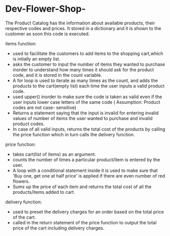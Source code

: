 # Dev-Flower-Shop-

The Product Catalog has the information about available products, their respective codes and prices. It stored in a dictionary and it is shown to the customer as soon this code is executed.


items function:
* used to facilitate the customers to add items to the shopping cart,which is intially an empty list.
* asks the customer to input the number of items they wanted to purchase inorder to understand how many times it should ask for the product code, and it is stored in the count variable.
* A for loop is used to iterate as many times as the count, and adds the products to the cart(empty list) each time the user inputs a valid product code.
* used upper() inorder to make sure the code is taken as valid even if the user inputs lower case letters of the same code ( Assumption: Product codes are not case- sensitive)
* Returns a statement saying that the input is invalid for entering invalid values of number of items the user wanted to purchase and invalid product codes.
* In case of all valid inputs, returns the total cost of the products by calling the price function which in turn calls the delivery function. 

price function:
* takes cart(list of items) as an argument.
* counts the number of times a particular product/item is entered by the user.
* A loop with a conditional statement inside it is used to make sure that 'Buy one, get one at half price' is applied if there are even number of red flowers.
* Sums up the price of each item and returns the total cost of all the products/items added to cart.

delivery function:
*  used to preset the delivery charges for an order based on the total price of the cart.
*  called in the return statement of the price function to output the total price of the cart including delivery charges.

